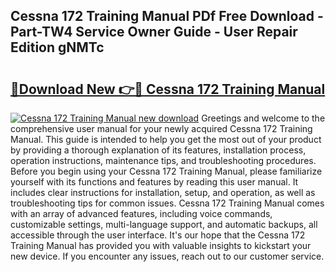 ## Cessna 172 Training Manual PDf Free Download - Part-TW4 Service Owner Guide - User Repair Edition gNMTc

# <h2><a href="http://bc24261.oget.top/?id=Cessna+172+Training+Manual">🔗Download New 👉🔴 Cessna 172 Training Manual</a></h2>

[![Cessna 172 Training Manual new download](https://i.imgur.com/5g1atiW.png)](http://bc24261.oget.top/?id=Cessna+172+Training+Manual)
Greetings and welcome to the comprehensive user manual for your newly acquired Cessna 172 Training Manual. This guide is intended to help you get the most out of your product by providing a thorough explanation of its features, installation process, operation instructions, maintenance tips, and troubleshooting procedures. Before you begin using your Cessna 172 Training Manual, please familiarize yourself with its functions and features by reading this user manual. It includes clear instructions for installation, setup, and operation, as well as troubleshooting tips for common issues. Cessna 172 Training Manual comes with an array of advanced features, including voice commands, customizable settings, multi-language support, and automatic backups, all accessible through the user interface. It's our hope that the Cessna 172 Training Manual has provided you with valuable insights to kickstart your new device. If you encounter any issues, reach out to our customer service.
